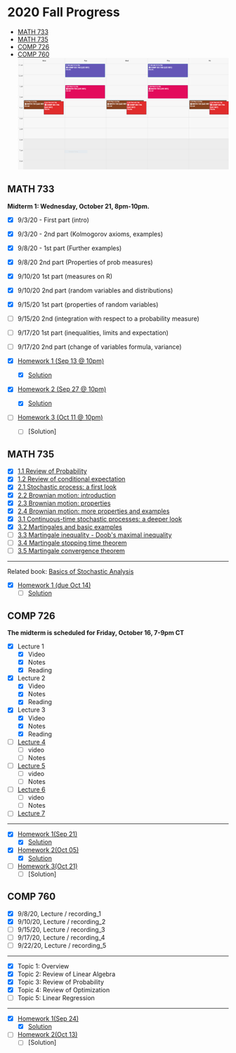 # 2020 Fall Progress

- [MATH 733](#math-733)
- [MATH 735](#math-735)
- [COMP 726](#comp-726)
- [COMP 760](#comp-760)
![Schedule](Schedule.PNG)

## MATH 733

**Midterm 1: Wednesday, October 21, 8pm-10pm.**

- [x] 9/3/20 - First part (intro)
- [x] 9/3/20 - 2nd part (Kolmogorov axioms, examples)
- [x] 9/8/20 - 1st part (Further examples)
- [x] 9/8/20 2nd part (Properties of prob measures)
- [x] 9/10/20 1st part (measures on R)
- [x] 9/10/20 2nd part (random variables and distributions)
- [x] 9/15/20 1st part (properties of random variables)
- [ ] 9/15/20 2nd (integration with respect to a probability measure)
- [ ] 9/17/20 1st part (inequalities, limits and expectation)
- [ ] 9/17/20 2nd part (change of variables formula, variance)

- [x] [Homework 1 (Sep 13 @ 10pm)](/MATH733/Homework1/hw_1.pdf)
  - [x] [Solution](/MATH733/Homework1/solution_1.pdf)
- [x] [Homework 2 (Sep 27 @ 10pm)](/MATH733/Homework2/hw_2.pdf)
  - [x] [Solution](/MATH733/Homework2/solution_2.pdf)
- [ ] [Homework 3 (Oct 11 @ 10pm)](/MATH733/Homework3/hw_3.pdf)
  - [ ] [Solution]

## MATH 735

- [x] [1.1 Review of Probability](/MATH735/1-01%20Review%20of%20Probability.pdf)
- [x] [1.2 Review of conditional expectation](/MATH735/1-01%20Review%20of%20conditional%20expectation.pdf)
- [x] [2.1 Stochastic process: a first look](/MATH735/2-01%20Stochastic%20Processes.pdf)
- [x] [2.2 Brownian motion: introduction](/MATH735/2-02%20Brownian%20motion.pdf)
- [x] [2.3 Brownian motion: properties](/MATH735/2-03%20Brownian%20motion%20-%20properties.pdf)
- [x] [2.4 Brownian motion: more properties and examples](/MATH735/2-04%20Brownian%20motion%20-%20more%20examples.pdf)
- [x] [3.1 Continuous-time stochastic processes: a deeper look](MATH735/3-01%20A%20deeper%20look%20at%20continuous%20time%20stochastic%20processes.pdf)
- [x] [3.2 Martingales and basic examples](MATH735/3-02%20Martingale%20theory%20and%20basic%20examples.pdf)
- [ ] [3.3 Martingale inequality - Doob's maximal inequality](MATH735/3-03%20Martingale%20inequality%20(Doob%20max%20inequality).pdf)
- [ ] [3.4 Martingale stopping time theorem](MATH735/3-04%20Martingale%20stopping%20time%20theorem.pdf)
- [ ] [3.5 Martingale convergence theorem](MATH735/3-05%20Martingale%20convergence%20theorem.pdf)

- - - -

Related book: [Basics of Stochastic Analysis](/MATH735/Textbooks/Basics%20of%20Stochastic%20Analysis.pdf)
- [x] [Homework 1 (due Oct 14)](/MATH735/Homework1)
  - [ ] [Solution](/MATH735/Homework1/solution_1.pdf)

## COMP 726

**The midterm is scheduled for Friday, October 16, 7-9pm CT**

- [x] Lecture 1
  - [x] Video
  - [x] Notes
  - [x] Reading
- [x] Lecture 2
  - [x] Video
  - [x] Notes
  - [x] Reading
- [x] Lecture 3
  - [x] Video
  - [x] Notes
  - [x] Reading
- [ ] [Lecture 4](/COMP726/Handwritten%20notes/CS%20726%20Lecture%203%20&%204.pdf)
  - [ ] video
  - [ ] Notes
- [ ] [Lecture 5](/COMP726/Handwritten%20notes/CS%20726_%20Lecture%205.pdf)
  - [ ] video
  - [ ] Notes
- [ ] [Lecture 6](/COMP726/Handwritten%20notes/CS%20726_%20Lecture%205%20&%206.pdf)
  - [ ] video
  - [ ] Notes
- [ ] [Lecture 7](/COMP726/Handwritten%20notes/CS%20726%20Lecture%207.pdf)

- - - -

- [x] [Homework 1(Sep 21)](/COMP726/Homework1/CS_726_HW_1_Fall_2020.pdf)
  - [x] [Solution](/COMP726/Homework1/solution_1.pdf)
- [x] [Homework 2(Oct 05)](/COMP726/Homework2/CS_726_HW_2_Fall_2020.pdf)
  - [x] [Solution](/COMP726/Homework2/solution_2.pdf)
- [ ] [Homework 3(Oct 21)](/COMP726/Homework3/CS_726_HW_3_F20.pdf)
  - [ ] [Solution]

## COMP 760

- [x] 9/8/20, Lecture / recording_1
- [x] 9/10/20, Lecture / recording_2
- [ ] 9/15/20, Lecture / recording_3
- [ ] 9/17/20, Lecture / recording_4
- [ ] 9/22/20, Lecture / recording_5

- - - -

- [x] Topic 1: Overview
- [x] Topic 2: Review of Linear Algebra
- [x] Topic 3: Review of Probability
- [x] Topic 4: Review of Optimization
- [ ] Topic 5: Linear Regression

- - - -

- [x] [Homework 1(Sep 24)](/COMP760/Homework1/CS760_hw1_Review.pdf)
  - [x] [Solution](/COMP760/Homework1/solution_1.pdf)
- [ ] [Homework 2(Oct 13)](/COMP760/Homework2/CS760_hw2_LinReg.pdf)
  - [ ] [Solution]
